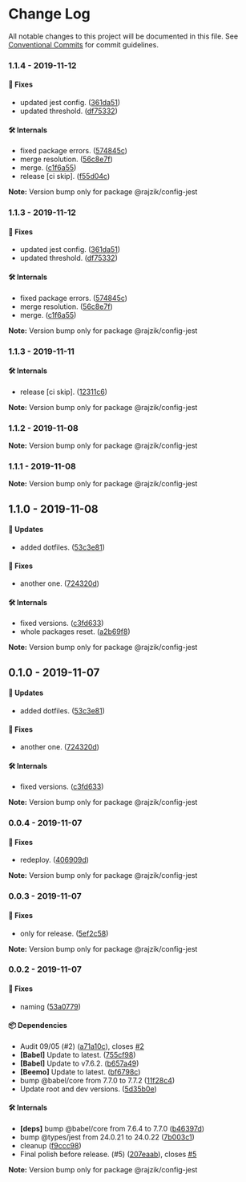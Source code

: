 # Change Log

All notable changes to this project will be documented in this file.
See [Conventional Commits](https://conventionalcommits.org) for commit guidelines.

### 1.1.4 - 2019-11-12

#### 🐞 Fixes

- updated jest config. ([361da51](https://github.com/rajzik/lumos/commit/361da51))
- updated threshold. ([df75332](https://github.com/rajzik/lumos/commit/df75332))

#### 🛠 Internals

- fixed package errors. ([574845c](https://github.com/rajzik/lumos/commit/574845c))
- merge resolution. ([56c8e7f](https://github.com/rajzik/lumos/commit/56c8e7f))
- merge. ([c1f6a55](https://github.com/rajzik/lumos/commit/c1f6a55))
- release [ci skip]. ([f55d04c](https://github.com/rajzik/lumos/commit/f55d04c))

**Note:** Version bump only for package @rajzik/config-jest





### 1.1.3 - 2019-11-12

#### 🐞 Fixes

- updated jest config. ([361da51](https://github.com/rajzik/lumos/commit/361da51))
- updated threshold. ([df75332](https://github.com/rajzik/lumos/commit/df75332))

#### 🛠 Internals

- fixed package errors. ([574845c](https://github.com/rajzik/lumos/commit/574845c))
- merge resolution. ([56c8e7f](https://github.com/rajzik/lumos/commit/56c8e7f))
- merge. ([c1f6a55](https://github.com/rajzik/lumos/commit/c1f6a55))

**Note:** Version bump only for package @rajzik/config-jest






### 1.1.3 - 2019-11-11

#### 🛠 Internals

- release [ci skip]. ([12311c6](https://github.com/rajzik/lumos/commit/12311c6))

**Note:** Version bump only for package @rajzik/config-jest




### 1.1.2 - 2019-11-08

**Note:** Version bump only for package @rajzik/config-jest





### 1.1.1 - 2019-11-08

**Note:** Version bump only for package @rajzik/config-jest





## 1.1.0 - 2019-11-08

#### 🚀 Updates

- added dotfiles. ([53c3e81](https://github.com/rajzik/lumos/commit/53c3e81))

#### 🐞 Fixes

- another one. ([724320d](https://github.com/rajzik/lumos/commit/724320d))

#### 🛠 Internals

- fixed versions. ([c3fd633](https://github.com/rajzik/lumos/commit/c3fd633))
- whole packages reset. ([a2b69f8](https://github.com/rajzik/lumos/commit/a2b69f8))

**Note:** Version bump only for package @rajzik/config-jest





## 0.1.0 - 2019-11-07

#### 🚀 Updates

- added dotfiles. ([53c3e81](https://github.com/rajzik/lumos/commit/53c3e81))

#### 🐞 Fixes

- another one. ([724320d](https://github.com/rajzik/lumos/commit/724320d))

#### 🛠 Internals

- fixed versions. ([c3fd633](https://github.com/rajzik/lumos/commit/c3fd633))

**Note:** Version bump only for package @rajzik/config-jest





### 0.0.4 - 2019-11-07

#### 🐞 Fixes

- redeploy. ([406909d](https://github.com/rajzik/lumos/commit/406909d))

**Note:** Version bump only for package @rajzik/config-jest





### 0.0.3 - 2019-11-07

#### 🐞 Fixes

- only for release. ([5ef2c58](https://github.com/rajzik/lumos/commit/5ef2c58))

**Note:** Version bump only for package @rajzik/config-jest





### 0.0.2 - 2019-11-07

#### 🐞 Fixes

- naming ([53a0779](https://github.com/rajzik/lumos/commit/53a0779))

#### 📦 Dependencies

- Audit 09/05 (#2) ([a71a10c](https://github.com/rajzik/lumos/commit/a71a10c)), closes [#2](https://github.com/rajzik/lumos/issues/2)
- **[Babel]** Update to latest. ([755cf98](https://github.com/rajzik/lumos/commit/755cf98))
- **[Babel]** Update to v7.6.2. ([b657a49](https://github.com/rajzik/lumos/commit/b657a49))
- **[Beemo]** Update to latest. ([bf6798c](https://github.com/rajzik/lumos/commit/bf6798c))
- bump @babel/core from 7.7.0 to 7.7.2 ([11f28c4](https://github.com/rajzik/lumos/commit/11f28c4))
- Update root and dev versions. ([5d35b0e](https://github.com/rajzik/lumos/commit/5d35b0e))

#### 🛠 Internals

- **[deps]** bump @babel/core from 7.6.4 to 7.7.0 ([b46397d](https://github.com/rajzik/lumos/commit/b46397d))
- bump @types/jest from 24.0.21 to 24.0.22 ([7b003c1](https://github.com/rajzik/lumos/commit/7b003c1))
- cleanup ([f9ccc98](https://github.com/rajzik/lumos/commit/f9ccc98))
- Final polish before release. (#5) ([207eaab](https://github.com/rajzik/lumos/commit/207eaab)), closes [#5](https://github.com/rajzik/lumos/issues/5)

**Note:** Version bump only for package @rajzik/config-jest
